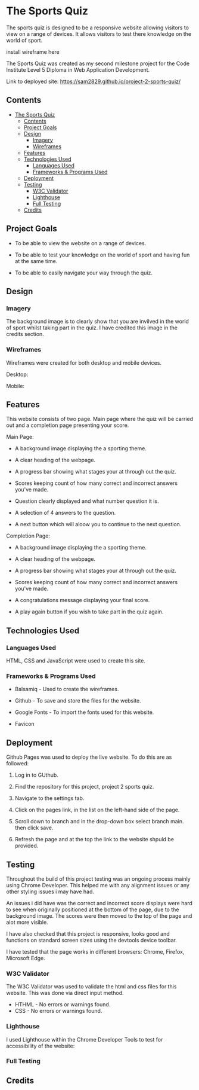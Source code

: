 # The Sports Quiz

The sports quiz is designed to be a responsive website allowing visitors to view on a range of devices. It allows visitors to test there knowledge on the world of sport.

install wireframe here

The Sports Quiz was created as my second milestone project for the Code Institute Level 5 Diploma in Web Application Development.

Link to deployed site:  https://sam2829.github.io/project-2-sports-quiz/ 

## Contents

- [The Sports Quiz](#the-sports-quiz)
  - [Contents](#contents)
  - [Project Goals](#project-goals)
  - [Design](#design)
    - [Imagery](#imagery)
    - [Wireframes](#wireframes)
  - [Features](#features)
  - [Technologies Used](#technologies-used)
    - [Languages Used](#languages-used)
    - [Frameworks \& Programs Used](#frameworks--programs-used)
  - [Deployment](#deployment)
  - [Testing](#testing)
    - [W3C Validator](#w3c-validator)
    - [Lighthouse](#lighthouse)
    - [Full Testing](#full-testing)
  - [Credits](#credits)

## Project Goals

* To be able to view the website on a range of devices.

* To be able to test your knowledge on the world of sport and having fun at the same time.

* To be able to easily navigate your way through the quiz.

## Design

### Imagery

The background image is to clearly show that you are invilved in the world of sport whilst taking part in the quiz. I have credited this image in the credits section.

### Wireframes

Wireframes were created for both desktop and mobile devices.

Desktop:

Mobile:

## Features

This website consists of two page. Main page where the quiz will be carried out and a completion page presenting your score.

Main Page:

* A background image displaying the a sporting theme.

* A clear heading of the webpage.

* A progress bar showing what stages your at through out the quiz.

* Scores keeping count of how many correct and incorrect answers you've made.

* Question clearly displayed and what number question it is.

* A selection of 4 answers to the question.

* A next button which will aloow you to continue to the next question.

Completion Page:

* A background image displaying the a sporting theme.
  
* A clear heading of the webpage.
  
* A progress bar showing what stages your at through out the quiz.

* Scores keeping count of how many correct and incorrect answers you've made.

* A congratulations message displaying your final score.

* A play again button if you wish to take part in the quiz again.

## Technologies Used

### Languages Used

HTML, CSS and JavaScript were used to create this site.

### Frameworks & Programs Used

* Balsamiq - Used to create the wireframes.

* Github - To save and store the files for the website.

* Google Fonts - To import the fonts used for this website.

* Favicon

## Deployment

Github Pages was used to deploy the live website. To do this are as followed:

1. Log in to GUthub.

2. Find the repository for this project, project 2 sports quiz.

3. Navigate to the settings tab.

4. Click on the pages link, in the list on the left-hand side of the page.

5. Scroll down to branch and in the drop-down box select branch main. then click save.

6. Refresh the page and at the top the link to the website shpuld be provided.

## Testing

Throughout the build of this project testing was an ongoing process mainly using Chrome Developer. This helped me with any alignment issues or any other styling issues i may have had.

An issues i did have was the correct and incorrect score displays were hard to see when originally positioned at the bottom of the page, due to the background image. The scores were then moved to the top of the page and alot more visible.

I have also checked that this project is responsive, looks good and functions on standard screen sizes using the devtools device toolbar.

I have tested that the page works in different browsers: Chrome, Firefox, Microsoft Edge.

### W3C Validator

The W3C Validator was used to validate the html and css files for this website. This was done via direct input method.

* HTHML - No errors or warnings found.
* CSS - No errors or warnings found.

### Lighthouse

I used Lighthouse within the Chrome Developer Tools to test for accessibility of the website:

### Full Testing

## Credits
